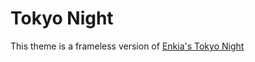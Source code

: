 # Tokyo Night

This theme is a frameless version of [Enkia's Tokyo Night](https://github.com/enkia/tokyo-night-vscode-theme)
